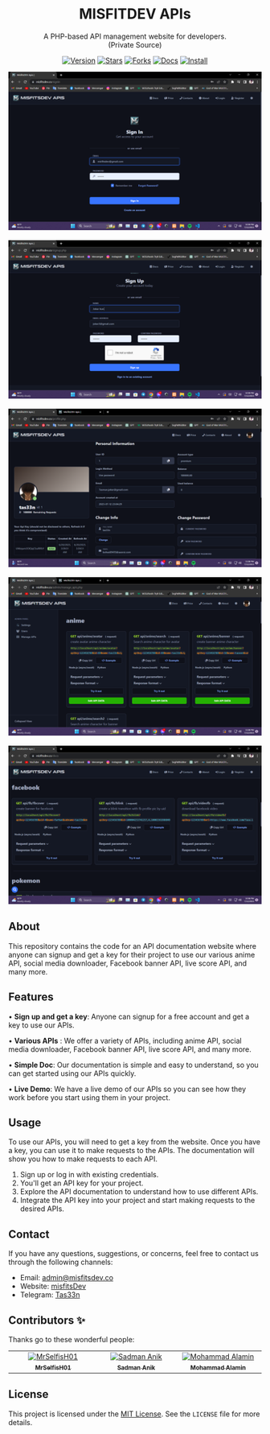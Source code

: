 <div align="center">

# MISFITDEV APIs

A PHP-based API management website for developers.
<br>
(Private Source)

[![Version](https://img.shields.io/github/v/tag/tas33n/misfitsdev-apis.svg?label=version&style=flat)](https://github.com/tas33n/misfitsdev-apis/blob/master/changelog.org)
[![Stars](https://img.shields.io/github/stars/tas33n/misfitsdev-apis.svg?style=flat)](https://github.com/tas33n/misfitsdev-apis/stargazers)
[![Forks](https://img.shields.io/github/forks/tas33n/misfitsdev-apis.svg?color=007ec6&style=flat)](https://github.com/tas33n/misfitsdev-apis/network)
[![Docs](https://img.shields.io/badge/docs-on%20GitHub-007ec6.svg?&style=flat)](https://github.com/tas33n/misfitsdev-apis/wiki)
[![Install](https://img.shields.io/badge/Install%20directly%20with-Stylus-116b59.svg?longCache=true&style=flat)](https://raw.githubusercontent.com/tas33n/Cyber-Punk/main/Cyber-Punk.user.styl)

</div>

![Screenshot 1](public/img/Screenshot_10.png)
<br /><br />
![Screenshot 2](public/img/Screenshot_11.png)
<br /><br />
![Screenshot 3](public/img/Screenshot_14.png)
<br /><br />
![Screenshot 4](public/img/Screenshot_15.png)
<br /><br />
![Screenshot 5](public/img/Screenshot_8.png)

## About

This repository contains the code for an API documentation website where anyone can signup and get a key for their project to use our various anime API, social media downloader, Facebook banner API, live score API, and many more.

## Features

• **Sign up and get a key**: Anyone can signup for a free account and get a key to use our APIs.

• **Various APIs** : We offer a variety of APIs, including anime API, social media downloader, Facebook banner API, live score API, and many more.

• **Simple Doc**: Our documentation is simple and easy to understand, so you can get started using our APIs quickly.

• **Live Demo**: We have a live demo of our APIs so you can see how they work before you start using them in your project.

## Usage

To use our APIs, you will need to get a key from the website. Once you have a key, you can use it to make requests to the APIs. The documentation will show you how to make requests to each API.

1. Sign up or log in with existing credentials.
2. You'll get an API key for your project.
3. Explore the API documentation to understand how to use different APIs.
4. Integrate the API key into your project and start making requests to the desired APIs.

## Contact

If you have any questions, suggestions, or concerns, feel free to contact us through the following channels:

- Email: admin@misfitsdev.co
- Website: [misfitsDev](https://misfitsdev.co)
- Telegram: [Tas33n](https://t.me/misfitsdev)

## Contributors ✨

Thanks go to these wonderful people:

<table>
  <tbody>
    <tr>
      <td align="center" valign="top" width="14.28%">
      <a href="https://github.com/MrSelfisH01">
      <img src="https://avatars.githubusercontent.com/u/108799020?v=4" width="100px;" alt="MrSelfisH01"/><br /><sub><b>MrSelfisH01</b></sub></a><br />
      <td align="center" valign="top" width="14.28%">
      <a href="https://github.com/Sadman-11">
      <img src="https://avatars.githubusercontent.com/u/81039510?v=4" width="100px;" alt="Sadman Anik"/><br /><sub><b>Sadman Anik</b></sub></a><br />
      <td align="center" valign="top" width="14.28%"><a href="https://github.com/illusionghost3">
      <img src="https://avatars.githubusercontent.com/u/135030867?v=4" width="100px;" alt="Mohammad Alamin
"/><br /><sub><b>Mohammad Alamin
</b></sub></a><br /></td>
      </tbody>
</table>


## License

This project is licensed under the [MIT License](https://opensource.org/licenses/MIT). See the `LICENSE` file for more details.
